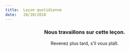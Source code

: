 ```yaml
---
title:  Leçon quotidienne
date:   28/10/2018
---
```


### <center>Nous travaillons sur cette leçon.</center>
<center>Revenez plus tard, s'il vous plaît.</center>